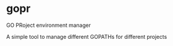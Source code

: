# gopr
GO PRoject environment manager

A simple tool to manage different GOPATHs for different projects
